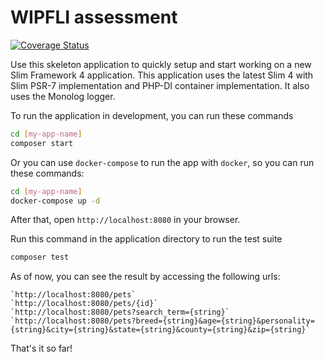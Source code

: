 # WIPFLI assessment

[![Coverage Status](https://coveralls.io/repos/github/slimphp/Slim-Skeleton/badge.svg?branch=master)](https://coveralls.io/github/slimphp/Slim-Skeleton?branch=master)

Use this skeleton application to quickly setup and start working on a new Slim Framework 4 application. This application uses the latest Slim 4 with Slim PSR-7 implementation and PHP-DI container implementation. It also uses the Monolog logger.

To run the application in development, you can run these commands 

```bash
cd [my-app-name]
composer start
```

Or you can use `docker-compose` to run the app with `docker`, so you can run these commands:
```bash
cd [my-app-name]
docker-compose up -d
```
After that, open `http://localhost:8080` in your browser.

Run this command in the application directory to run the test suite

```bash
composer test
```


As of now, you can see the result by accessing the following urls:
```
`http://localhost:8080/pets`
`http://localhost:8080/pets/{id}`
`http://localhost:8080/pets?search_term={string}`
`http://localhost:8080/pets?breed={string}&age={string}&personality={string}&city={string}&state={string}&county={string}&zip={string}`
```

That's it so far!
